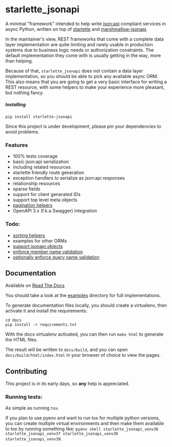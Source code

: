 # starlette_jsonapi
A minimal "framework" intended to help write [json:api](https://jsonapi.org) compliant services in async Python,
written on top of [starlette](https://www.starlette.io) and 
[marshmallow-jsonapi](https://marshmallow-jsonapi.readthedocs.io/).

In the maintainer's view, REST frameworks that come with a complete data layer implementation are quite limiting
and rarely usable in production systems due to business logic needs or authorization constraints.
The default implementation they come with is usually getting in the way, more than helping.

Because of that, `starlette_jsonapi` does not contain a data layer implementation, so you should be able to pick
any available async ORM. This also means that you are going to get a very basic interface for writing a REST resource,
with some helpers to make your experience more pleasant, but nothing fancy.

##### Installing
`pip install starlette-jsonapi`

Since this project is under development, please pin your dependencies to avoid problems.

### Features
- 100% tests coverage
- basic json:api serialization
- including related resources
- starlette friendly route generation
- exception handlers to serialize as json:api responses
- relationship resources
- sparse fields
- support for client generated IDs
- support top level meta objects
- [pagination helpers](https://jsonapi.org/format/#fetching-pagination)
- OpenAPI 3.x (f.k.a Swagger) integration

### Todo:
- [sorting helpers](https://jsonapi.org/format/#fetching-sorting)
- examples for other ORMs
- [support jsonapi objects](https://jsonapi.org/format/#document-jsonapi-object)
- [enforce member name validation](https://jsonapi.org/format/#document-member-names)
- [optionally enforce query name validation](https://jsonapi.org/format/#query-parameters)

## Documentation
Available on [Read The Docs](https://starlette-jsonapi.readthedocs.io/)

You should take a look at the [examples](examples) directory for full implementations.

To generate documentation files locally, you should create a virtualenv,
then activate it and install the requirements:
```shell
cd docs
pip install -r requirements.txt
```

With the docs virtualenv activated, you can then run `make html` to generate the HTML files.

The result will be written to `docs/build`, and you can open `docs/build/html/index.html` in your browser of choice
to view the pages.

## Contributing
This project is in its early days, so **any** help is appreciated.

### Running tests:
As simple as running ```tox```.

If you plan to use pyenv and want to run tox for multiple python versions,
you can create multiple virtual environments and then make them available to tox by running
something like: `pyenv shell starlette_jsonapi_venv36 starlette_jsonapi_venv37 starlette_jsonapi_venv38 starlette_jsonapi_venv39`.
